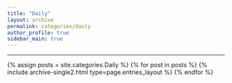 ```yaml
---
title: "Daily"
layout: archive
permalink: categories/daily
author_profile: true
sidebar_main: true
---
```


***

{% assign posts = site.categories.Daily %}
{% for post in posts %} {% include archive-single2.html type=page.entries_layout %} {% endfor %}

